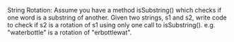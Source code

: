 String Rotation: Assume you have a method isSubstring() which checks if one word is a substring of another. Given two strings, s1 and s2, write code to check if s2 is a rotation of s1 using only one call to isSubstring(). e.g. "waterbottle" is a rotation of "erbottlewat".
